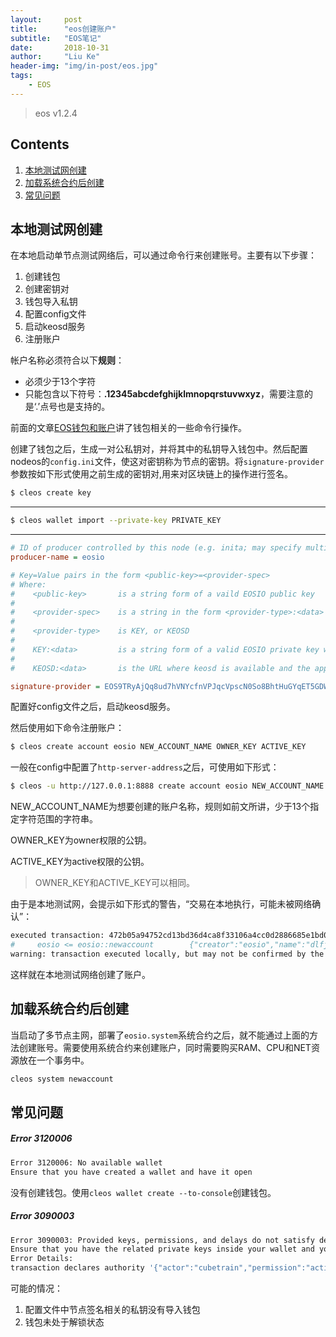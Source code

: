 ```yaml
---
layout:     post
title:      "eos创建账户"
subtitle:   "EOS笔记"
date:       2018-10-31
author:     "Liu Ke"
header-img: "img/in-post/eos.jpg"
tags:
    - EOS
---
```


> eos v1.2.4

## Contents

1. [本地测试网创建](#本地测试网创建)
2. [加载系统合约后创建](#加载系统合约后创建)
3. [常见问题](#常见问题)

## 本地测试网创建

在本地启动单节点测试网络后，可以通过命令行来创建账号。主要有以下步骤：


1. 创建钱包
2. 创建密钥对
3. 钱包导入私钥
4. 配置config文件
5. 启动keosd服务
6. 注册账户

帐户名称必须符合以下**规则**：

- 必须少于13个字符
- 只能包含以下符号：**.12345abcdefghijklmnopqrstuvwxyz**，需要注意的是‘.’点号也是支持的。


前面的文章[EOS钱包和账户](http://keliu.me/2018/09/20/eosWallet/)讲了钱包相关的一些命令行操作。

创建了钱包之后，生成一对公私钥对，并将其中的私钥导入钱包中。然后配置nodeos的`config.ini`文件，使这对密钥称为节点的密钥。将`signature-provider`参数按如下形式使用之前生成的密钥对,用来对区块链上的操作进行签名。

```sh
$ cleos create key
```
---

```sh
$ cleos wallet import --private-key PRIVATE_KEY
```
---

```ini
# ID of producer controlled by this node (e.g. inita; may specify multiple times) (eosio::producer_plugin)
producer-name = eosio

# Key=Value pairs in the form <public-key>=<provider-spec>
# Where:
#    <public-key>       is a string form of a vaild EOSIO public key
# 
#    <provider-spec>    is a string in the form <provider-type>:<data>
# 
#    <provider-type>    is KEY, or KEOSD
# 
#    KEY:<data>         is a string form of a valid EOSIO private key which maps to the provided public key
# 
#    KEOSD:<data>       is the URL where keosd is available and the approptiate wallet(s) are unlocked (eosio::producer_plugin)

signature-provider = EOS9TRyAjQq8ud7hVNYcfnVPJqcVpscN0So8BhtHuGYqET5GDW5CV=KEY:5KQwrPbwdL6PhXujxW47FSSQZ1JiwsST5cqQzDeyXtP79zkvFD3
```

配置好config文件之后，启动keosd服务。

然后使用如下命令注册账户：

```sh
$ cleos create account eosio NEW_ACCOUNT_NAME OWNER_KEY ACTIVE_KEY
```

一般在config中配置了`http-server-address`之后，可使用如下形式：

```sh
$ cleos -u http://127.0.0.1:8888 create account eosio NEW_ACCOUNT_NAME OWNER_KEY ACTIVE_KEY
```

NEW_ACCOUNT_NAME为想要创建的账户名称，规则如前文所讲，少于13个指定字符范围的字符串。

OWNER_KEY为owner权限的公钥。

ACTIVE_KEY为active权限的公钥。

> OWNER_KEY和ACTIVE_KEY可以相同。

由于是本地测试网，会提示如下形式的警告，“交易在本地执行，可能未被网络确认”：

```sh
executed transaction: 472b05a94752cd13bd36d4ca8f33106a4cc0d2886685e1bd0031810c2211d4e9  200 bytes  1040 us
#     eosio <= eosio::newaccount        {"creator":"eosio","name":"dlfjal","owner":{"threshold":1,"keys":[{"key":"EOS6cjq6iQXTMBcdwQSPJ...
warning: transaction executed locally, but may not be confirmed by the network yet    ]
```

这样就在本地测试网络创建了账户。

## 加载系统合约后创建

当启动了多节点主网，部署了`eosio.system`系统合约之后，就不能通过上面的方法创建账号。需要使用系统合约来创建账户，同时需要购买RAM、CPU和NET资源放在一个事务中。

```sh
cleos system newaccount
``` 

## 常见问题

##### Error 3120006

```sh
Error 3120006: No available wallet
Ensure that you have created a wallet and have it open
```

没有创建钱包。使用`cleos wallet create --to-console`创建钱包。

##### Error 3090003

```sh
Error 3090003: Provided keys, permissions, and delays do not satisfy declared authorizations
Ensure that you have the related private keys inside your wallet and your wallet is unlocked.
Error Details:
transaction declares authority '{"actor":"cubetrain","permission":"active"}', but does not have signatures for it.
```

可能的情况：

1. 配置文件中节点签名相关的私钥没有导入钱包
2. 钱包未处于解锁状态

